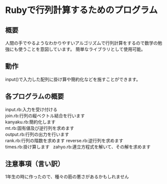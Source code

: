 # Rubyで行列計算するためのプログラム

## 概要
人間の手でやるようなわかりやすいアルゴリズムで行列計算をするので数学の勉強にも使うことを意図しています。
簡単なライブラリとして使用可能。

## 動作
input()で入力した配列に掛け算や簡約化などを施すことができます。

## 各プログラムの概要
input.rb:入力を受け付ける  
join.rb:行列の縦ベクトル結合を行います  
kanyaku.rb:簡約化します  
mt.rb:固有値及び逆行列を求めます  
output.rb:行列の出力を行います  
rank.rb:行列の階数を求めます
reverse.rb:逆行列を求めます  
times.rb:掛け算します  
zahyo.rb:連立方程式を解いて、その解を求めます  

## 注意事項（言い訳）
1年生の時に作ったので、種々の筋の悪さがあるかもしれません
